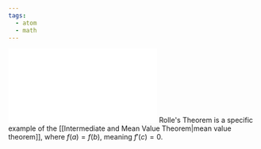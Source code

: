 ```yaml
---
tags:
  - atom
  - math
---
```

![360|center](rolles-theorem.excalidraw.md)
Rolle's Theorem is a specific example of the [[Intermediate and Mean Value Theorem|mean value theorem]], where $f(a) = f(b)$, meaning $f'(c) = 0$.